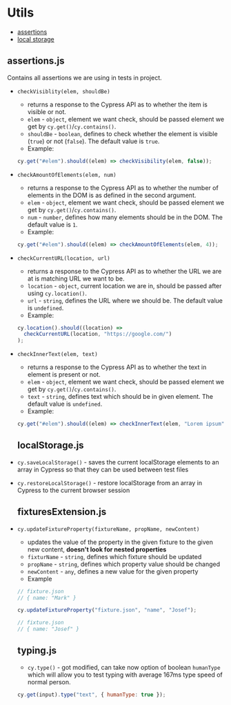# Utils

- [assertions](#assertionsjs)
- [local storage](#localstoragejs)

## assertions.js

Contains all assertions we are using in tests in project.

- `checkVisiblity(elem, shouldBe)`
  - returns a response to the Cypress API as to whether the item is visible or not.
  - `elem` - `object`, element we want check, should be passed element we get by `cy.get()`/`cy.contains()`.
  - `shouldBe` - `boolean`, defines to check whether the element is visible (`true`) or not (`false`). The default value is `true`.
  - Example:
  ```js
  cy.get("#elem").should((elem) => checkVisibility(elem, false));
  ```
- `checkAmountOfElements(elem, num)`
  - returns a response to the Cypress API as to whether the number of elements in the DOM is as defined in the second argument.
  - `elem` - `object`, element we want check, should be passed element we get by `cy.get()`/`cy.contains()`.
  - `num` - `number`, defines how many elements should be in the DOM. The default value is `1`.
  - Example:
  ```js
  cy.get("#elem").should((elem) => checkAmountOfElements(elem, 4));
  ```
- `checkCurrentURL(location, url)`
  - returns a response to the Cypress API as to whether the URL we are at is matching URL we want to be.
  - `location` - `object`, current location we are in, should be passed after using `cy.location()`.
  - `url` - `string`, defines the URL where we should be. The default value is `undefined`.
  - Example:
  ```js
  cy.location().should((location) =>
    checkCurrentURL(location, "https://google.com/")
  );
  ```
- `checkInnerText(elem, text)`

  - returns a response to the Cypress API as to whether the text in element is present or not.
  - `elem` - `object`, element we want check, should be passed element we get by `cy.get()`/`cy.contains()`.
  - `text` - `string`, defines text which should be in given element. The default value is `undefined`.
  - Example:

  ```js
  cy.get("#elem").should((elem) => checkInnerText(elem, "Lorem ipsum"));
  ```

  ## localStorage.js

- `cy.saveLocalStorage()` - saves the current localStorage elements to an array in Cypress so that they can be used between test files
- `cy.restoreLocalStorage()` - restore localStorage from an array in Cypress to the current browser session

  ## fixturesExtension.js

- `cy.updateFixtureProperty(fixtureName, propName, newContent)`

  - updates the value of the property in the given fixture to the given new content, **doesn't look for nested properties**
  - `fixturName` - `string`, defines which fixture should be updated
  - `propName` - `string`, defines which property value should be changed
  - `newContent` - `any`, defines a new value for the given property
  - Example

  ```js
  // fixture.json
  // { name: "Mark" }

  cy.updateFixtureProperty("fixture.json", "name", "Josef");

  // fixture.json
  // { name: "Josef" }
  ```

  ## typing.js

  - `cy.type()` - got modified, can take now option of boolean `humanType` which will allow you to test typing with average 167ms type speed of normal person.

  ```js
  cy.get(input).type("text", { humanType: true });
  ```
